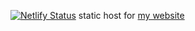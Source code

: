 [![Netlify Status](https://api.netlify.com/api/v1/badges/fc970c6a-3758-4a38-885f-d69c9eed2bb0/deploy-status)](https://app.netlify.com/projects/sctechbox/deploys)
static host for <a href="https://github.com/sctech-tr/website">my website</a>
